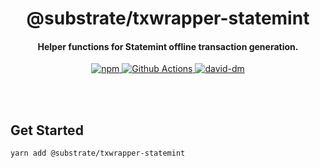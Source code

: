 <br /><br />

<h1 align="center">@substrate/txwrapper-statemint</h1>
<h4 align="center">Helper functions for Statemint offline transaction generation.</h4>

<p align="center">
  <a href="https://www.npmjs.com/package/@substrate/txwrapper-statemint">
    <img alt="npm" src="https://img.shields.io/npm/v/@substrate/txwrapper-statemint.svg" />
  </a>
  <a href="https://github.com/paritytech/txwrapper-core/actions">
    <img alt="Github Actions" src="https://github.com/paritytech/txwrapper-core/workflows/pr/badge.svg" />
  </a>
  <a href="https://david-dm.org/paritytech/txwrapper-core">
    <img alt="david-dm" src="https://img.shields.io/david/paritytech/txwrapper-core.svg" />
  </a>
</p>

<br /><br />

## Get Started

```bash
yarn add @substrate/txwrapper-statemint
```
